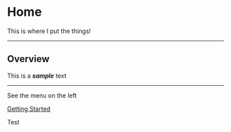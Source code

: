 # Home

This is where I put the things!

---

## Overview

This is a ***sample*** text


---

See the menu on the left


[Getting Started](#getting-started)

Test
